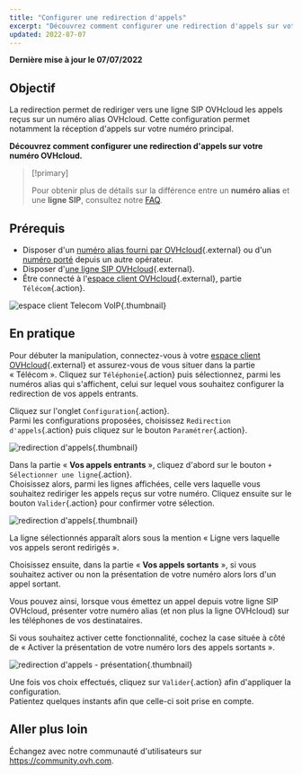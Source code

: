 ```yaml
---
title: "Configurer une redirection d'appels"
excerpt: "Découvrez comment configurer une redirection d'appels sur votre numéro alias OVHcloud"
updated: 2022-07-07
---
```


**Dernière mise à jour le 07/07/2022**

## Objectif

La redirection permet de rediriger vers une ligne SIP OVHcloud les appels reçus sur un numéro alias OVHcloud. 
Cette configuration permet notamment la réception d'appels sur votre numéro principal.

**Découvrez comment configurer une redirection d'appels sur votre numéro OVHcloud.**

> [!primary]
>
> Pour obtenir plus de détails sur la différence entre un **numéro alias** et une **ligne SIP**, consultez notre [FAQ](/pages/telecom/voip/faq-voip#ligne-ou-numero).
>

## Prérequis

- Disposer d'un [numéro alias fourni par OVHcloud](https://www.ovhtelecom.fr/telephonie/numeros/){.external} ou d'un [numéro porté](/pages/telecom/voip/demander_la_portabilite_de_mon_numero) depuis un autre opérateur.
- Disposer d'[une ligne SIP OVHcloud](https://www.ovhtelecom.fr/telephonie/voip/){.external}.
- Être connecté à l'[espace client OVHcloud](https://www.ovh.com/auth?onsuccess=https%3A%2F%2Fwww.ovhtelecom.fr%2Fmanager&ovhSubsidiary=fr){.external}, partie `Télécom`{.action}.

![espace client Telecom VoIP](https://raw.githubusercontent.com/ovh/docs/master/templates/control-panel/product-selection/telecom/tpl-telecom-02-fr-voip.png){.thumbnail}
 
## En pratique

Pour débuter la manipulation, connectez-vous à votre [espace client OVHcloud](https://www.ovhtelecom.fr/manager/#/){.external} et assurez-vous de vous situer dans la partie « Télécom ». Cliquez sur `Téléphonie`{.action} puis sélectionnez, parmi les numéros alias qui s'affichent, celui sur lequel vous souhaitez configurer la redirection de vos appels entrants.

Cliquez sur l'onglet `Configuration`{.action}.<br>
Parmi les configurations proposées, choisissez `Redirection d'appels`{.action} puis cliquez sur le bouton `Paramétrer`{.action}.

![redirection d'appels](images/redirection1-2022.png){.thumbnail}

Dans la partie « **Vos appels entrants** », cliquez d'abord sur le bouton `+ Sélectionner une ligne`{.action}.<br>
Choisissez alors, parmi les lignes affichées, celle vers laquelle vous souhaitez rediriger les appels reçus sur votre numéro. Cliquez ensuite sur le bouton `Valider`{.action} pour confirmer votre sélection.

![redirection d'appels](images/redirection2-2022.png){.thumbnail}

La ligne sélectionnés apparaît alors sous la mention « Ligne vers laquelle vos appels seront redirigés ».

Choisissez ensuite, dans la partie « **Vos appels sortants** », si vous souhaitez activer ou non la présentation de votre numéro alors lors d'un appel sortant.

Vous pouvez ainsi, lorsque vous émettez un appel depuis votre ligne SIP OVHcloud, présenter votre numéro alias (et non plus la ligne OVHcloud) sur les téléphones de vos destinataires.

Si vous souhaitez activer cette fonctionnalité, cochez la case située à côté de « Activer la présentation de votre numéro lors des appels sortants ».

![redirection d'appels - présentation](images/redirection3-2022.png){.thumbnail}

Une fois vos choix effectués, cliquez sur `Valider`{.action} afin d'appliquer la configuration.<br>
Patientez quelques instants afin que celle-ci soit prise en compte.

## Aller plus loin

Échangez avec notre communauté d'utilisateurs sur <https://community.ovh.com>.
